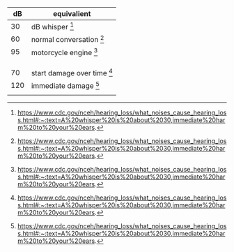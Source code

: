 
| dB  | equivalient                            |
|-----|----------------------------------------|
| 30  | dB whisper             [^hearing_loss] |
| 60  | normal conversation    [^hearing_loss] |
| 95  | motorcycle engine      [^hearing_loss] |
|     |                                        |
|     |                                        |
|     |                                        |
| 70  | start damage over time [^hearing_loss] |
| 120 | immediate damage       [^hearing_loss] |
|     |                                        |




[^hearing_loss]: https://www.cdc.gov/nceh/hearing_loss/what_noises_cause_hearing_loss.html#:~:text=A%20whisper%20is%20about%2030,immediate%20harm%20to%20your%20ears.
